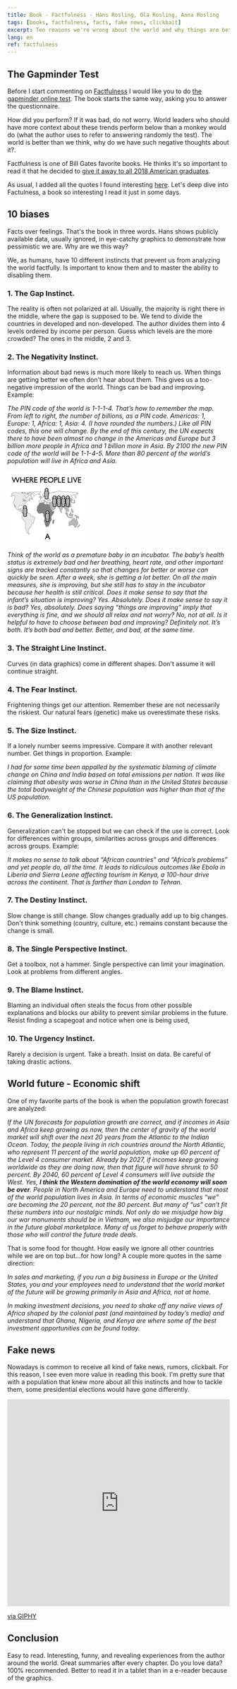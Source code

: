 ```yaml
---
title: Book - Factfulness - Hans Rosling, Ola Rosling, Anna Rosling
tags: [books, factfulness, facts, fake news, clickbait]
excerpt: Ten reasons we're wrong about the world and why things are better than you think
lang: en
ref: factfulness
---
```


## The Gapminder Test

Before I start commenting on [Factfulness](https://www.amazon.com/-/es/Hans-Rosling/dp/1250107814) I would like you to do [the gapminder online test](https://forms.gapminder.org/s3/test-2018). The book starts the same way, asking you to answer the questionnaire.

How did you perform? If it was bad, do not worry. World leaders who should have more context about these trends perform below than a monkey would do (what the author uses to refer to answering randomly the test). The world is better than we think, why do we have such negative thoughts about it?.

Factfulness is one of Bill Gates favorite books. He thinks it's so important to read it that he decided to [give it away to all 2018 American graduates](https://www.goodnet.org/articles/bill-gates-gifts-graduates-his-favorite-book-on-positivity).

As usual, I added all the quotes I found interesting [here](https://juan.pallares.me/books/factfulness/). Let's deep dive into Factulness, a book so interesting I read it just in some days.

## 10 biases

Facts over feelings. That's the book in three words. Hans shows publicly available data, usually ignored, in eye-catchy graphics to demonstrate how pessimistic we are. Why are we this way?

We, as humans, have 10 different instincts that prevent us from analyzing the world factfully. Is important to know them and to master the ability to disabling them.

### 1. The **Gap** Instinct.

The reality is often not polarized at all. Usually, the majority is right there in the middle, where the gap is supposed to be. We tend to divide the countries in developed and non-developed. The author divides them into 4 levels ordered by income per person. Guess which levels are the more crowded? The ones in the middle, 2 and 3.

### 2. The **Negativity** Instinct.

Information about bad news is much more likely to reach us. When things are getting better we often don't hear about them. This gives us a too-negative impression of the world. Things can be bad and improving. Example:

_The PIN code of the world is 1-1-1-4. That’s how to remember the map. From left to right, the number of billions, as a PIN code. Americas: 1, Europe: 1, Africa: 1, Asia: 4. (I have rounded the numbers.) Like all PIN codes, this one will change. By the end of this century, the UN expects there to have been almost no change in the Americas and Europe but 3 billion more people in Africa and 1 billion more in Asia. By 2100 the new PIN code of the world will be 1-1-4-5. More than 80 percent of the world’s population will live in Africa and Asia._

![world pin code](../images/world_pin_code.png)

_Think of the world as a premature baby in an incubator. The baby’s health status is extremely bad and her breathing, heart rate, and other important signs are tracked constantly so that changes for better or worse can quickly be seen. After a week, she is getting a lot better. On all the main measures, she is improving, but she still has to stay in the incubator because her health is still critical. Does it make sense to say that the infant’s situation is improving? Yes. Absolutely. Does it make sense to say it is bad? Yes, absolutely. Does saying “things are improving” imply that everything is fine, and we should all relax and not worry? No, not at all. Is it helpful to have to choose between bad and improving? Definitely not. It’s both. It’s both bad and better. Better, and bad, at the same time._

### 3. The **Straight Line** Instinct.

Curves (in data graphics) come in different shapes. Don't assume it will continue straight.

### 4. The **Fear** Instinct.

Frightening things get our attention. Remember these are not necessarily the riskiest. Our natural fears (genetic) make us overestimate these risks.

### 5. The **Size** Instinct.

If a lonely number seems impressive. Compare it with another relevant number. Get things in proportion. Example:

_I had for some time been appalled by the systematic blaming of climate change on China and India based on total emissions per nation. It was like claiming that obesity was worse in China than in the United States because the total bodyweight of the Chinese population was higher than that of the US population._

### 6. The **Generalization** Instinct.

Generalization can't be stopped but we can check if the use is correct. Look for differences within groups, similarities across groups and differences across groups. Example:

_It makes no sense to talk about “African countries” and “Africa’s problems” and yet people do, all the time. It leads to ridiculous outcomes like Ebola in Liberia and Sierra Leone affecting tourism in Kenya, a 100-hour drive across the continent. That is farther than London to Tehran._

### 7. The **Destiny** Instinct.

Slow change is still change. Slow changes gradually add up to big changes. Don't think something (country, culture, etc.) remains constant because the change is small.

### 8. The **Single Perspective** Instinct.

Get a toolbox, not a hammer. Single perspective can limit your imagination. Look at problems from different angles.

### 9. The **Blame** Instinct.

Blaming an individual often steals the focus from other possible explanations and blocks our ability to prevent similar problems in the future. Resist finding a scapegoat and notice when one is being used,

### 10. The **Urgency** Instinct.

Rarely a decision is urgent. Take a breath. Insist on data. Be careful of taking drastic actions.

## World future - Economic shift

One of my favorite parts of the book is when the population growth forecast are analyzed:

_If the UN forecasts for population growth are correct, and if incomes in Asia and Africa keep growing as now, then the center of gravity of the world market will shift over the next 20 years from the Atlantic to the Indian Ocean. Today, the people living in rich countries around the North Atlantic, who represent 11 percent of the world population, make up 60 percent of the Level 4 consumer market. Already by 2027, if incomes keep growing worldwide as they are doing now, then that figure will have shrunk to 50 percent. By 2040, 60 percent of Level 4 consumers will live outside the West. Yes, **I think the Western domination of the world economy will soon be over**. People in North America and Europe need to understand that most of the world population lives in Asia. In terms of economic muscles “we” are becoming the 20 percent, not the 80 percent. But many of “us” can’t fit these numbers into our nostalgic minds. Not only do we misjudge how big our war monuments should be in Vietnam, we also misjudge our importance in the future global marketplace. Many of us forget to behave properly with those who will control the future trade deals._

That is some food for thought. How easily we ignore all other countries while we are on top but...for how long? A couple more quotes in the same direction:

_In sales and marketing, if you run a big business in Europe or the United States, you and your employees need to understand that the world market of the future will be growing primarily in Asia and Africa, not at home._

_In making investment decisions, you need to shake off any naïve views of Africa shaped by the colonial past (and maintained by today’s media) and understand that Ghana, Nigeria, and Kenya are where some of the best investment opportunities can be found today._

## Fake news

Nowadays is common to receive all kind of fake news, rumors, clickbait. For this reason, I see even more value in reading this book. I'm pretty sure that with a population that knew more about all this instincts and how to tackle them, some presidential elections would have gone differently.

<div style="width:100%;height:0;padding-bottom:93%;position:relative;"><iframe src="https://giphy.com/embed/26tknCqiJrBQG6bxC" width="100%" height="100%" style="position:absolute" frameBorder="0" class="giphy-embed" allowFullScreen></iframe></div><p><a href="https://giphy.com/gifs/election2016-election-2016-presidential-debate-26tknCqiJrBQG6bxC">via GIPHY</a></p>

## Conclusion

Easy to read. Interesting, funny, and revealing experiences from the author around the world. Great summaries after every chapter. Do you love data? 100% recommended. Better to read it in a tablet than in a e-reader because of the graphics.
